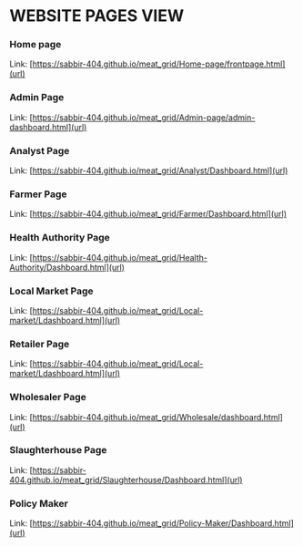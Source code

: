 # **WEBSITE PAGES VIEW**

### **Home page**
Link: [https://sabbir-404.github.io/meat_grid/Home-page/frontpage.html](url)

### **Admin Page**
Link: [https://sabbir-404.github.io/meat_grid/Admin-page/admin-dashboard.html](url)

### **Analyst Page**
Link: [https://sabbir-404.github.io/meat_grid/Analyst/Dashboard.html](url)

### **Farmer Page**
Link: [https://sabbir-404.github.io/meat_grid/Farmer/Dashboard.html](url)

### **Health Authority Page**
Link: [https://sabbir-404.github.io/meat_grid/Health-Authority/Dashboard.html](url)

### **Local Market Page**
Link: [https://sabbir-404.github.io/meat_grid/Local-market/Ldashboard.html](url)

### **Retailer Page**
Link: [https://sabbir-404.github.io/meat_grid/Local-market/Ldashboard.html](url)

### **Wholesaler Page**
Link: [https://sabbir-404.github.io/meat_grid/Wholesale/dashboard.html](url)

### **Slaughterhouse Page**
Link: [https://sabbir-404.github.io/meat_grid/Slaughterhouse/Dashboard.html](url)

### **Policy Maker**
Link: [https://sabbir-404.github.io/meat_grid/Policy-Maker/Dashboard.html](url)
